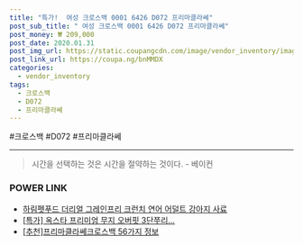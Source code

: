 ```yaml
--- 
title: "특가!  여성 크로스백 0001 6426 D072 프리마클라쎄" 
post_sub_title: " 여성 크로스백 0001 6426 D072 프리마클라쎄" 
post_money: ₩ 209,000 
post_date: 2020.01.31 
post_img_url: https://static.coupangcdn.com/image/vendor_inventory/images/2017/11/09/17/3/e880b43f-e86b-489b-96d4-5bb488e2b59e.jpg 
post_link_url: https://coupa.ng/bnMMDX 
categories: 
  - vendor_inventory 
tags: 
  - 크로스백 
  - D072 
  - 프리마클라쎄 
--- 
```

  #크로스백 #D072 #프리마클라쎄 
<hr> 

> 시간을 선택하는 것은 시간을 절약하는 것이다. - 베이컨 


### POWER LINK

* <a href="https://blog.naver.com/fasyy4321/221790619426" target="_blank">하림펫푸드 더리얼 그레인프리 크런치 연어 어덜트 강아지 사료</a>
* <a href="https://blog.naver.com/sakai111/221790391727" target="_blank">[특가] 옥스타 프리미엄 무지 오버핏 3단쭈리...</a>
* <a href="https://blog.naver.com/fasyy4321/221790864921" target="_blank">[추천]프리마클라쎄크로스백 56가지 정보</a>
